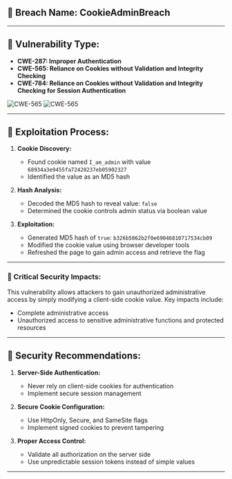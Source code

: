 ## 📌 Breach Name: **CookieAdminBreach**


---

## 📌 Vulnerability Type:
- **CWE-287: Improper Authentication**
- **CWE-565: Reliance on Cookies without Validation and Integrity Checking**
- **CWE-784: Reliance on Cookies without Validation and Integrity Checking for Session Authentication**

![CWE-565](https://cwe.mitre.org/data/images/CWE-565-Diagram.png) ![CWE-565](https://cwe.mitre.org/data/images/CWE-287-Diagram.png)


---

## 📖 Exploitation Process:

1. **Cookie Discovery:**
   - Found cookie named `I_am_admin` with value `68934a3e9455fa72420237eb05902327`
   - Identified the value as an MD5 hash

2. **Hash Analysis:**
   - Decoded the MD5 hash to reveal value: `false`
   - Determined the cookie controls admin status via boolean value

3. **Exploitation:**
   - Generated MD5 hash of `true`: `b326b5062b2f0e69046810717534cb09`
   - Modified the cookie value using browser developer tools
   - Refreshed the page to gain admin access and retrieve the flag




---

### 🔴 Critical Security Impacts:

This vulnerability allows attackers to gain unauthorized administrative access by simply modifying a client-side cookie value. Key impacts include:

- Complete administrative access 
- Unauthorized access to sensitive administrative functions and protected resources



---

## 📌 Security Recommendations:

1. **Server-Side Authentication:**
   - Never rely on client-side cookies for authentication
   - Implement secure session management

2. **Secure Cookie Configuration:**
   - Use HttpOnly, Secure, and SameSite flags
   - Implement signed cookies to prevent tampering

3. **Proper Access Control:**
   - Validate all authorization on the server side
   - Use unpredictable session tokens instead of simple values

---
